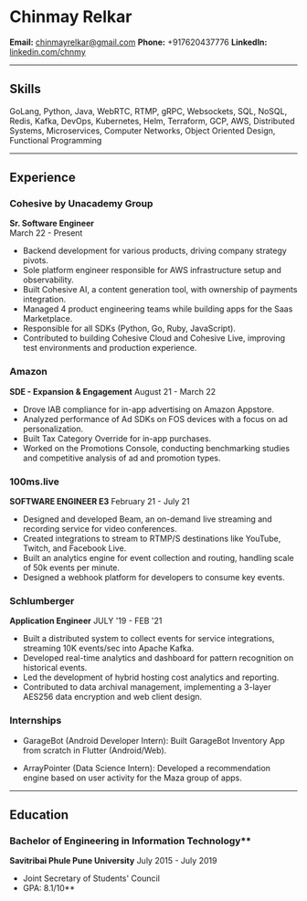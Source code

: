 # Chinmay Relkar

**Email:** <chinmayrelkar@gmail.com>  **Phone:** +917620437776 **LinkedIn:** [linkedin.com/chnmy](linkedin.com/chnmy)

---

## Skills

GoLang, Python, Java, WebRTC, RTMP, gRPC, Websockets, SQL, NoSQL, Redis, Kafka, DevOps, Kubernetes, Helm, Terraform, GCP, AWS, Distributed Systems, Microservices, Computer Networks, Object Oriented Design, Functional Programming

---

## Experience

### Cohesive by Unacademy Group  

**Sr. Software Engineer**  
March 22 - Present

* Backend development for various products, driving company strategy pivots.
* Sole platform engineer responsible for AWS infrastructure setup and observability.
* Built Cohesive AI, a content generation tool, with ownership of payments integration.
* Managed 4 product engineering teams while building apps for the Saas Marketplace.
* Responsible for all SDKs (Python, Go, Ruby, JavaScript).
* Contributed to building Cohesive Cloud and Cohesive Live, improving test environments and production experience.

### Amazon

**SDE - Expansion & Engagement**  August 21 - March 22

* Drove IAB compliance for in-app advertising on Amazon Appstore.
* Analyzed performance of Ad SDKs on FOS devices with a focus on ad personalization.
* Built Tax Category Override for in-app purchases.
* Worked on the Promotions Console, conducting benchmarking studies and competitive analysis of ad and promotion types.

### 100ms.live

**SOFTWARE ENGINEER E3** February 21 - July 21

* Designed and developed Beam, an on-demand live streaming and recording service for video conferences.
* Created integrations to stream to RTMP/S destinations like YouTube, Twitch, and Facebook Live.
* Built an analytics engine for event collection and routing, handling scale of 50k events per minute.
* Designed a webhook platform for developers to consume key events.

### Schlumberger

**Application Engineer** JULY '19 - FEB '21

* Built a distributed system to collect events for service integrations, streaming 10K events/sec into Apache Kafka.
* Developed real-time analytics and dashboard for pattern recognition on historical events.
* Led the development of hybrid hosting cost analytics and reporting.
* Contributed to data archival management, implementing a 3-layer AES256 data encryption and web client design.

### Internships

* GarageBot (Android Developer Intern): Built GarageBot Inventory App from scratch in Flutter (Android/Web).

* ArrayPointer (Data Science Intern): Developed a recommendation engine based on user activity for the Maza group of apps.

---

## Education

### Bachelor of Engineering in Information Technology**

**Savitribai Phule Pune University** July 2015 - July 2019

* Joint Secretary of Students' Council
* GPA: 8.1/10**
